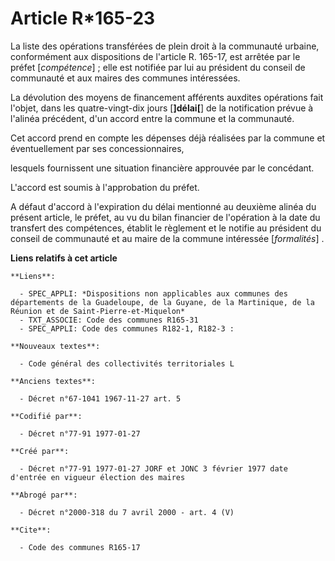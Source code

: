 # Article R*165-23

La liste des opérations transférées de plein droit à la communauté urbaine, conformément aux dispositions de l'article R.
165-17, est arrêtée par le préfet [*compétence*] ; elle est notifiée par lui au président du conseil de communauté et aux
maires des communes intéressées. 

La dévolution des moyens de financement afférents auxdites opérations fait l'objet, dans les quatre-vingt-dix jours
[**]délai[**] de la notification prévue à l'alinéa précédent, d'un accord entre la commune et la communauté. 

Cet accord prend en compte les dépenses déjà réalisées par la commune et éventuellement par ses concessionnaires,

lesquels fournissent une situation financière approuvée par le concédant. 

L'accord est soumis à l'approbation du préfet. 

A défaut d'accord à l'expiration du délai mentionné au deuxième alinéa du présent article, le préfet, au vu du bilan
financier de l'opération à la date du transfert des compétences, établit le règlement et le notifie au président du conseil
de communauté et au maire de la commune intéressée [*formalités*] .

**Liens relatifs à cet article**

	**Liens**:

	  - SPEC_APPLI: *Dispositions non applicables aux communes des départements de la Guadeloupe, de la Guyane, de la Martinique, de la Réunion et de Saint-Pierre-et-Miquelon*
	  - TXT_ASSOCIE: Code des communes R165-31
	  - SPEC_APPLI: Code des communes R182-1, R182-3 :

	**Nouveaux textes**:

	  - Code général des collectivités territoriales L

	**Anciens textes**:

	  - Décret n°67-1041 1967-11-27 art. 5

	**Codifié par**:

	  - Décret n°77-91 1977-01-27

	**Créé par**:

	  - Décret n°77-91 1977-01-27 JORF et JONC 3 février 1977 date d'entrée en vigueur élection des maires

	**Abrogé par**:

	  - Décret n°2000-318 du 7 avril 2000 - art. 4 (V)

	**Cite**:

	  - Code des communes R165-17
